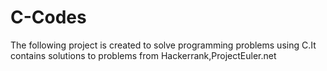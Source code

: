 # C-Codes
The following project is created to solve programming problems using C.It contains solutions to problems from Hackerrank,ProjectEuler.net
